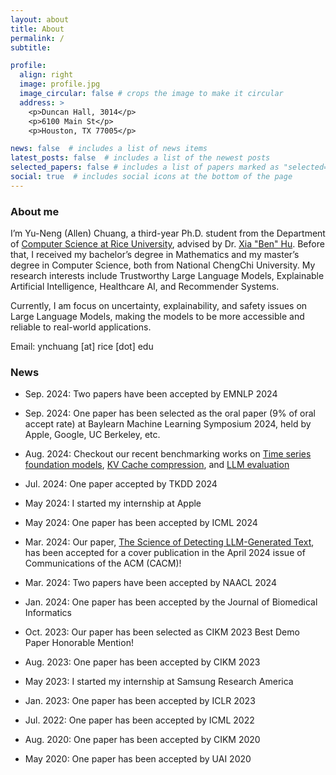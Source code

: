 ```yaml
---
layout: about
title: About
permalink: /
subtitle:

profile:
  align: right
  image: profile.jpg
  image_circular: false # crops the image to make it circular
  address: >
    <p>Duncan Hall, 3014</p>
    <p>6100 Main St</p>
    <p>Houston, TX 77005</p>

news: false  # includes a list of news items
latest_posts: false  # includes a list of the newest posts
selected_papers: false # includes a list of papers marked as "selected={true}"
social: true  # includes social icons at the bottom of the page
---
```


### About me

I’m Yu-Neng (Allen) Chuang, a third-year Ph.D. student from the Department of [Computer Science at Rice University](https://cs.rice.edu/), advised by Dr. [Xia "Ben" Hu](https://cs.rice.edu/~xh37/index.html). Before that, I received my bachelor’s degree in Mathematics and my master’s degree in Computer Science, both from National ChengChi University. My research interests include Trustworthy Large Language Models, Explainable Artificial Intelligence, Healthcare AI, and Recommender Systems.

Currently, I am focus on uncertainty, explainability, and safety issues on Large Language Models, making the models to be more accessible and reliable to real-world applications.

Email: ynchuang [at] rice [dot] edu


### News
- Sep. 2024: Two papers have been accepted by EMNLP 2024 

- Sep. 2024: One paper has been selected as the oral paper (9% of oral accept rate) at Baylearn Machine Learning Symposium 2024, held by Apple, Google, UC Berkeley, etc.

- Aug. 2024: Checkout our recent benchmarking works on [Time series foundation models](https://arxiv.org/abs/2406.14045), [KV Cache compression](https://arxiv.org/abs/2407.01527), and [LLM evaluation](https://arxiv.org/abs/2408.13704)

- Jul. 2024: One paper accepted by TKDD 2024

- May 2024: I started my internship at Apple

- May 2024: One paper has been accepted by ICML 2024

- Mar. 2024: Our paper, [The Science of Detecting LLM-Generated Text](https://cacm.acm.org/research/the-science-of-detecting-llm-generated-text/), has been accepted for a cover publication in the April 2024 issue of Communications of the ACM (CACM)!

- Mar. 2024: Two papers have been accepted by NAACL 2024

- Jan. 2024: One paper has been accepted by the Journal of Biomedical Informatics

- Oct. 2023: Our paper has been selected as CIKM 2023 Best Demo Paper Honorable Mention!

- Aug. 2023: One paper has been accepted by CIKM 2023

- May 2023: I started my internship at Samsung Research America

- Jan. 2023: One paper has been accepted by ICLR 2023

- Jul. 2022: One paper has been accepted by ICML 2022

- Aug. 2020: One paper has been accepted by CIKM 2020

- May 2020: One paper has been accepted by UAI 2020

